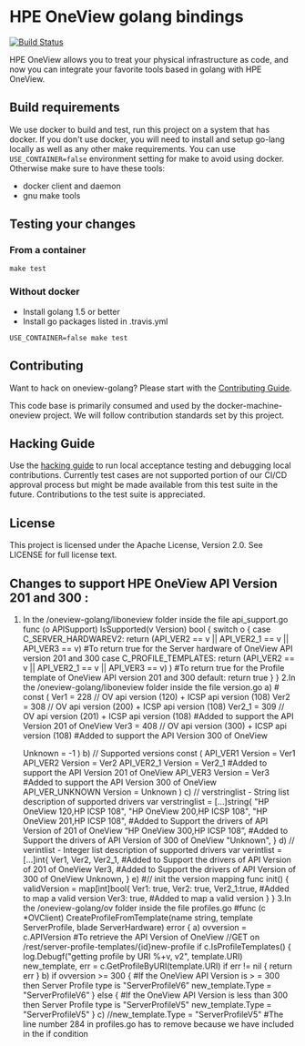 # HPE OneView golang bindings

[![Build Status](https://travis-ci.org/Pooja-S-Rao/oneview-golang.svg?branch=master)](https://travis-ci.org/Pooja-S-Rao/oneview-golang)

HPE OneView allows you to treat your physical infrastructure as code, and now
you can integrate your favorite tools based in golang with HPE OneView.

## Build requirements
We use docker to build and test, run this project on a system that has docker. 
If you don't use docker, you will need to install and setup go-lang locally as
well as any other make requirements.  You can use `USE_CONTAINER=false` environment
setting for make to avoid using docker. Otherwise make sure to have these tools:
- docker client and daemon
- gnu make tools

## Testing your changes

### From a container
```
make test
```

### Without docker
* Install golang 1.5 or better
* Install go packages listed in .travis.yml
```
USE_CONTAINER=false make test
```

## Contributing

Want to hack on oneview-golang? Please start with the [Contributing Guide](https://github.com/Pooja-S-Rao/docker-machine-oneview/blob/master/CONTRIBUTING.md).

This code base is primarily consumed and used by the docker-machine-oneview project.  We will follow contribution standards set by this project.

## Hacking Guide

Use the [hacking guide](HACKING.md) to run local acceptance testing and debugging local contributions.
Currently test cases are not supported portion of our CI/CD approval process but might be made available from this test suite in the future.   Contributions to the test suite is appreciated.

## License
This project is licensed under the Apache License, Version 2.0.  See LICENSE for full license text.


## Changes to support HPE OneView API Version 201 and 300 :
1. In the /oneview-golang/liboneview folder inside the file api_support.go
  func (o APISupport) IsSupported(v Version) bool {
    switch o {
      case C_SERVER_HARDWAREV2:
      return (API_VER2 == v || API_VER2_1 == v || API_VER3 == v)      #To return true for the Server hardware of OneView API version
                                                                       201 and 300
      case C_PROFILE_TEMPLATES:
      return (API_VER2 == v || API_VER2_1 == v || API_VER3 == v) )    #To return true for the Profile template of OneView API version
                                                                       201 and 300
      default:
      return true
    }
  }
2.In the /oneview-golang/liboneview folder inside the file version.go
  a) # const (
    Ver1 = 228 // OV api version (120) + ICSP api version (108)
    Ver2 = 308 // OV api version (200) + ICSP api version (108)
    Ver2_1 = 309 // OV api version (201) + ICSP api version (108)    #Added to support the API Version 201 of OneView
    Ver3 = 408 // OV api version (300) + ICSP api version (108)      #Added to support the API Version 300 of OneView
      
    Unknown = -1
  )
  b) // Supported versions
    const (
      API_VER1 Version = Ver1
      API_VER2 Version = Ver2
      API_VER2_1 Version = Ver2_1       #Added to support the API Version 201 of OneView
      API_VER3 Version = Ver3           #Added to support the API Version 300 of OneView
      API_VER_UNKNOWN Version = Unknown
    )
  c) // verstringlist - String list description of supported drivers
    var verstringlist = [...]string{
      "HP OneView 120,HP ICSP 108",
      "HP OneView 200,HP ICSP 108",
      "HP OneView 201,HP ICSP 108",     #Added to Support the drivers of API Version of 201 of OneView
      “HP OneView 300,HP ICSP 108”,     #Added to Support the drivers of API Version of 300 of OneView
      "Unknown",
    }
  d) // verintlist - Integer list description of supported drivers
    var verintlist = [...]int{
      Ver1,
      Ver2,
      Ver2_1,   #Added to Support the drivers of API Version of 201 of OneView
      Ver3,     #Added to Support the drivers of API Version of 300 of OneView
      Unknown,
    }
  e) #// init the version mapping
    func init() {
      validVersion = map[int]bool{
      Ver1: true,
      Ver2: true,
      Ver2_1:true,   #Added to map a valid version
      Ver3: true,    #Added to map a valid version
      }
    }
3.In the /oneview-golang/ov folder inside the file profiles.go
#func (c *OVClient) CreateProfileFromTemplate(name string, template ServerProfile, blade ServerHardware) error {
  a) ovversion = c.APIVersion   #To retrieve the API Version of OneView
  //GET on /rest/server-profile-templates/{id}new-profile
    if c.IsProfileTemplates() {
    log.Debugf("getting profile by URI %+v, v2", template.URI)
    new_template, err = c.GetProfileByURI(template.URI)
    if err != nil {
      return err
  }
  b) if ovversion >= 300 {   #If the OneView API Version is > = 300 then Server Profile type is "ServerProfileV6”
    new_template.Type = "ServerProfileV6”
    } else {    #If the OneView API Version is less than 300 then Server Profile type is "ServerProfileV5"
      new_template.Type = "ServerProfileV5"
    } 
  c) //new_template.Type = "ServerProfileV5"   #The line number 284 in profiles.go has to remove because we have included in the if condition

